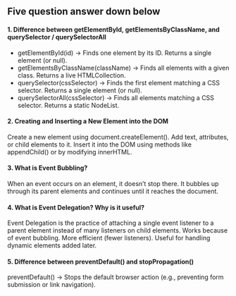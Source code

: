 ## Five question answer down below

#### 1. Difference between getElementById, getElementsByClassName, and querySelector / querySelectorAll

- getElementById(id) → Finds one element by its ID. Returns a single element (or null).
- getElementsByClassName(className) → Finds all elements with a given class. Returns a live HTMLCollection.
- querySelector(cssSelector) → Finds the first element matching a CSS selector. Returns a single element (or null).
- querySelectorAll(cssSelector) → Finds all elements matching a CSS selector. Returns a static NodeList.

#### 2. Creating and Inserting a New Element into the DOM

Create a new element using document.createElement().
Add text, attributes, or child elements to it.
Insert it into the DOM using methods like appendChild() or by modifying innerHTML.

#### 3. What is Event Bubbling?

When an event occurs on an element, it doesn’t stop there. It bubbles up through its parent elements and continues until it reaches the document.

#### 4. What is Event Delegation? Why is it useful?

Event Delegation is the practice of attaching a single event listener to a parent element instead of many listeners on child elements.
Works because of event bubbling.
More efficient (fewer listeners).
Useful for handling dynamic elements added later.

#### 5. Difference between preventDefault() and stopPropagation()

preventDefault() → Stops the default browser action (e.g., preventing form submission or link navigation).
